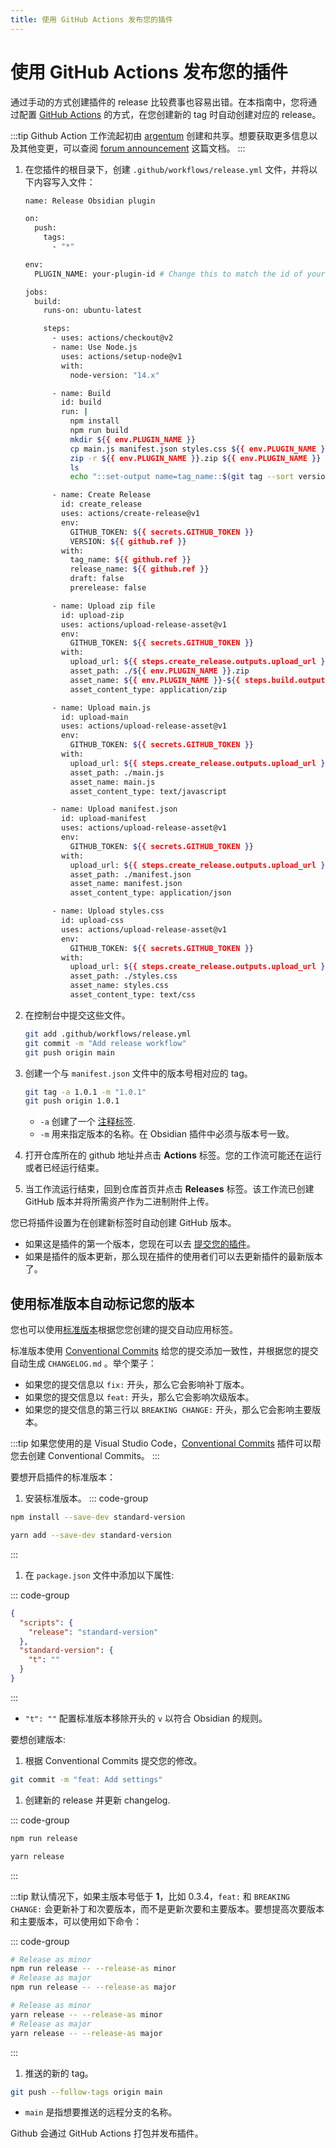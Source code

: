 ```yaml
---
title: 使用 GitHub Actions 发布您的插件
---
```

# 使用 GitHub Actions 发布您的插件

通过手动的方式创建插件的 release 比较费事也容易出错。在本指南中，您将通过配置 [GitHub Actions](https://github.com/features/actions) 的方式，在您创建新的 tag 时自动创建对应的 release。

:::tip
Github Action 工作流起初由 [argentum](https://forum.obsidian.md/u/argentum) 创建和共享。想要获取更多信息以及其他变更，可以查阅 [forum announcement](https://forum.obsidian.md/t/using-github-actions-to-release-plugins/7877/3) 这篇文档。
:::

1. 在您插件的根目录下，创建 `.github/workflows/release.yml` 文件，并将以下内容写入文件：

   ```bash
   name: Release Obsidian plugin

   on:
     push:
       tags:
         - "*"

   env:
     PLUGIN_NAME: your-plugin-id # Change this to match the id of your plugin.

   jobs:
     build:
       runs-on: ubuntu-latest

       steps:
         - uses: actions/checkout@v2
         - name: Use Node.js
           uses: actions/setup-node@v1
           with:
             node-version: "14.x"

         - name: Build
           id: build
           run: |
             npm install
             npm run build
             mkdir ${{ env.PLUGIN_NAME }}
             cp main.js manifest.json styles.css ${{ env.PLUGIN_NAME }}
             zip -r ${{ env.PLUGIN_NAME }}.zip ${{ env.PLUGIN_NAME }}
             ls
             echo "::set-output name=tag_name::$(git tag --sort version:refname | tail -n 1)"

         - name: Create Release
           id: create_release
           uses: actions/create-release@v1
           env:
             GITHUB_TOKEN: ${{ secrets.GITHUB_TOKEN }}
             VERSION: ${{ github.ref }}
           with:
             tag_name: ${{ github.ref }}
             release_name: ${{ github.ref }}
             draft: false
             prerelease: false

         - name: Upload zip file
           id: upload-zip
           uses: actions/upload-release-asset@v1
           env:
             GITHUB_TOKEN: ${{ secrets.GITHUB_TOKEN }}
           with:
             upload_url: ${{ steps.create_release.outputs.upload_url }}
             asset_path: ./${{ env.PLUGIN_NAME }}.zip
             asset_name: ${{ env.PLUGIN_NAME }}-${{ steps.build.outputs.tag_name }}.zip
             asset_content_type: application/zip

         - name: Upload main.js
           id: upload-main
           uses: actions/upload-release-asset@v1
           env:
             GITHUB_TOKEN: ${{ secrets.GITHUB_TOKEN }}
           with:
             upload_url: ${{ steps.create_release.outputs.upload_url }}
             asset_path: ./main.js
             asset_name: main.js
             asset_content_type: text/javascript

         - name: Upload manifest.json
           id: upload-manifest
           uses: actions/upload-release-asset@v1
           env:
             GITHUB_TOKEN: ${{ secrets.GITHUB_TOKEN }}
           with:
             upload_url: ${{ steps.create_release.outputs.upload_url }}
             asset_path: ./manifest.json
             asset_name: manifest.json
             asset_content_type: application/json

         - name: Upload styles.css
           id: upload-css
           uses: actions/upload-release-asset@v1
           env:
             GITHUB_TOKEN: ${{ secrets.GITHUB_TOKEN }}
           with:
             upload_url: ${{ steps.create_release.outputs.upload_url }}
             asset_path: ./styles.css
             asset_name: styles.css
             asset_content_type: text/css
   ```

2. 在控制台中提交这些文件。

   ```bash
   git add .github/workflows/release.yml
   git commit -m "Add release workflow"
   git push origin main
   ```

3. 创建一个与 `manifest.json` 文件中的版本号相对应的 tag。

   ```bash
   git tag -a 1.0.1 -m "1.0.1"
   git push origin 1.0.1
   ```

   - `-a` 创建了一个 [注释标签](https://git-scm.com/book/en/v2/Git-Basics-Tagging#_creating_tags).
   - `-m` 用来指定版本的名称。在 Obsidian 插件中必须与版本号一致。

4. 打开仓库所在的 github 地址并点击 **Actions** 标签。您的工作流可能还在运行或者已经运行结束。

5. 当工作流运行结束，回到仓库首页并点击 **Releases** 标签。该工作流已创建 GitHub 版本并将所需资产作为二进制附件上传。

您已将插件设置为在创建新标签时自动创建 GitHub 版本。

- 如果这是插件的第一个版本，您现在可以去 [提交您的插件](submit-your-plugin.md)。
- 如果是插件的版本更新，那么现在插件的使用者们可以去更新插件的最新版本了。

## 使用标准版本自动标记您的版本

您也可以使用[标准版本](https://github.com/conventional-changelog/standard-version)根据您您创建的提交自动应用标签。

标准版本使用 [Conventional Commits](https://www.conventionalcommits.org/) 给您的提交添加一致性，并根据您的提交自动生成 `CHANGELOG.md` 。举个栗子：

- 如果您的提交信息以 `fix:` 开头，那么它会影响补丁版本。
- 如果您的提交信息以 `feat:` 开头，那么它会影响次级版本。
- 如果您的提交信息的第三行以 `BREAKING CHANGE:` 开头，那么它会影响主要版本。

:::tip
如果您使用的是 Visual Studio Code，[Conventional Commits](https://marketplace.visualstudio.com/items?itemName=vivaxy.vscode-conventional-commits) 插件可以帮您去创建 Conventional Commits。
:::

要想开启插件的标准版本：

1. 安装标准版本。
::: code-group

```bash [npm]
npm install --save-dev standard-version
```

```bash [yarn]
yarn add --save-dev standard-version
```

:::

1. 在 `package.json` 文件中添加以下属性:

::: code-group

```json [package.json]
{
  "scripts": {
    "release": "standard-version"
  },
  "standard-version": {
    "t": ""
  }
}
```

:::

- `"t": ""` 配置标准版本移除开头的 `v` 以符合 Obsidian 的规则。

要想创建版本:

1. 根据 Conventional Commits 提交您的修改。

```bash
git commit -m "feat: Add settings"
```

1. 创建新的 release 并更新 changelog.

::: code-group

```bash [npm]
npm run release
```

```bash [yarn]
yarn release
```

:::

:::tip
默认情况下，如果主版本号低于 **1**，比如 0.3.4，`feat:` 和 `BREAKING CHANGE:` 会更新补丁和次要版本，而不是更新次要和主要版本。要想提高次要版本和主要版本，可以使用如下命令：

::: code-group

```bash [npm]
# Release as minor
npm run release -- --release-as minor
# Release as major
npm run release -- --release-as major
```

```bash [yarn]
# Release as minor
yarn release -- --release-as minor
# Release as major
yarn release -- --release-as major
```

:::

1. 推送的新的 tag。

```bash
git push --follow-tags origin main
```

- `main` 是指想要推送的远程分支的名称。

Github 会通过 GitHub Actions 打包并发布插件。
